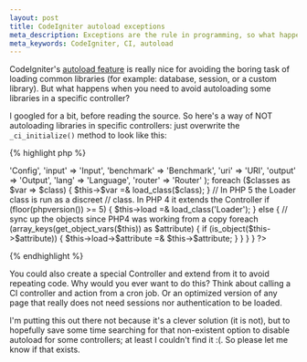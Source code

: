 ```yaml
---
layout: post
title: CodeIgniter autoload exceptions
meta_description: Exceptions are the rule in programming, so what happens when you need to NOT autoload libraries in a specific controller.
meta_keywords: CodeIgniter, CI, autoload
---
```

CodeIgniter's <a href="http://codeigniter.com/user_guide/general/autoloader.html">autoload feature</a> is really nice for avoiding the boring task of loading common libraries (for example: database, session, or a custom library). But what happens when you need to avoid autoloading some libraries in a specific controller?

I googled for a bit, before reading the source.  So here's a way of NOT autoloading libraries in specific controllers: just overwrite the <code>_ci_initialize()</code> method to look like this:

{% highlight php %}
<?php
    /*
        The only difference is that calls to _ci_autoloader() were removed.
     */
	function _ci_initialize()
	{
		// Assign all the class objects that were instantiated by the
		// front controller to local class variables so that CI can be
		// run as one big super object.
		$classes = array(
							'config'	=> 'Config',
							'input'		=> 'Input',
							'benchmark'	=> 'Benchmark',
							'uri'		=> 'URI',
							'output'	=> 'Output',
							'lang'		=> 'Language',
							'router'	=> 'Router'
							);
		
		foreach ($classes as $var => $class)
		{
			$this->$var =& load_class($class);
		}

		// In PHP 5 the Loader class is run as a discreet
		// class.  In PHP 4 it extends the Controller
		if (floor(phpversion()) >= 5)
		{
			$this->load =& load_class('Loader');
		}
		else
		{
			// sync up the objects since PHP4 was working from a copy
			foreach (array_keys(get_object_vars($this)) as $attribute)
			{
				if (is_object($this->$attribute))
				{
					$this->load->$attribute =& $this->$attribute;
				}
			}
		}
	}
?>
{% endhighlight %}

You could also create a special Controller and extend from it to avoid repeating code.  Why would you ever want to do this?  Think about calling a CI controller and action from a cron job.  Or an optimized version of any page that really does not need sessions nor authentication to be loaded.

I'm putting this out there not because it's a clever solution (it is not), but to hopefully save some time searching for that non-existent option to disable autoload for some controllers; at least I couldn't find it :(.  So please let me know if that exists.

